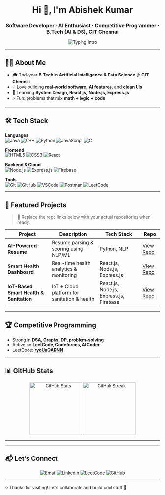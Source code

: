 <!-- Header -->
<h1 align="center">Hi 👋, I'm Abishek Kumar</h1>
<h3 align="center">Software Developer · AI Enthusiast · Competitive Programmer · B.Tech (AI & DS), CIT Chennai</h3>

<!-- Typing banner -->
<p align="center">
  <img
    src="https://readme-typing-svg.demolab.com?font=Fira+Code&weight=600&pause=1000&center=true&vCenter=true&width=700&lines=Software+Developer;AI+Enthusiast;Competitive+Programmer;Full+Stack+%28MERN+%2B+Firebase%29;2nd+Year+B.Tech+%40+CIT+Chennai"
    alt="Typing Intro"
  />
</p>

---

## 👨‍💻 About Me
- 🎓 2nd-year **B.Tech in Artificial Intelligence & Data Science** @ **CIT Chennai**
- 💡 Love building **real-world software**, **AI features**, and **clean UIs**
- 🌱 Learning **System Design, React.js, Node.js, Express.js**
- ⚡ Fun: problems that mix **math + logic + code**

---

## 🛠️ Tech Stack

**Languages**  
![Java](https://img.shields.io/badge/Java-ED8B00?style=for-the-badge&logo=openjdk&logoColor=white)
![C++](https://img.shields.io/badge/C++-00599C?style=for-the-badge&logo=c%2B%2B&logoColor=white)
![Python](https://img.shields.io/badge/Python-14354C?style=for-the-badge&logo=python&logoColor=white)
![JavaScript](https://img.shields.io/badge/JavaScript-F7DF1E?style=for-the-badge&logo=javascript&logoColor=000)
![C](https://img.shields.io/badge/C-00599C?style=for-the-badge&logo=c&logoColor=white)

**Frontend**  
![HTML5](https://img.shields.io/badge/HTML5-E34F26?style=for-the-badge&logo=html5&logoColor=white)
![CSS3](https://img.shields.io/badge/CSS3-1572B6?style=for-the-badge&logo=css3&logoColor=white)
![React](https://img.shields.io/badge/React-20232A?style=for-the-badge&logo=react&logoColor=61DAFB)

**Backend & Cloud**  
![Node.js](https://img.shields.io/badge/Node.js-339933?style=for-the-badge&logo=node.js&logoColor=white)
![Express.js](https://img.shields.io/badge/Express.js-000000?style=for-the-badge&logo=express&logoColor=white)
![Firebase](https://img.shields.io/badge/Firebase-FFCA28?style=for-the-badge&logo=firebase&logoColor=000)

**Tools**  
![Git](https://img.shields.io/badge/Git-F05032?style=for-the-badge&logo=git&logoColor=white)
![GitHub](https://img.shields.io/badge/GitHub-181717?style=for-the-badge&logo=github&logoColor=white)
![VSCode](https://img.shields.io/badge/VS%20Code-0078D7?style=for-the-badge&logo=visual-studio-code&logoColor=white)
![Postman](https://img.shields.io/badge/Postman-FF6C37?style=for-the-badge&logo=postman&logoColor=white)
![LeetCode](https://img.shields.io/badge/LeetCode-FFA116?style=for-the-badge&logo=leetcode&logoColor=000)

---

## 📂 Featured Projects

> 🔗 Replace the repo links below with your actual repositories when ready.

| Project | Description | Tech Stack | Repo |
|---|---|---|---|
| **AI-Powered-Resume** | Resume parsing & scoring using NLP/ML | Python, NLP | [View Repo](https://github.com/Abishek-kk/AI-Powered-Resume) |
| **Smart Health Dashboard** | Real-time health analytics & monitoring | React.js, Node.js, Express.js | [View Repo](https://github.com/Abishek-kk/Smart-Health-Dashboard) |
| **IoT-Based Smart Health & Sanitation** | IoT + Cloud platform for sanitation & health | React.js, Node.js, Express.js, Firebase | [View Repo](https://github.com/Abishek-kk/IoT-Health-Sanitation) |

---

## 🏆 Competitive Programming
- Strong in **DSA, Graphs, DP, problem-solving**
- Active on **LeetCode, Codeforces, AtCoder**
- LeetCode: **[ryoUaQAKNN](https://leetcode.com/u/ryoUaQAKNN/)**

---

## 📊 GitHub Stats
<p align="center">
  <img src="https://github-readme-stats.vercel.app/api?username=Abishek-kk&show_icons=true&theme=radical" alt="GitHub Stats" height="170">
  <img src="https://github-readme-streak-stats.herokuapp.com?user=Abishek-kk&theme=radical" alt="GitHub Streak" height="170">
</p>



---



---
## 📬 Let’s Connect  

<p align="center">
  <a href="mailto:abishekkumar548709@gmail.com">
    <img src="https://img.shields.io/badge/Gmail-D14836?style=for-the-badge&logo=gmail&logoColor=white" alt="Email"/>
  </a>
  <a href="https://www.linkedin.com/in/abishek-k-4b8416326/">
    <img src="https://img.shields.io/badge/LinkedIn-0A66C2?style=for-the-badge&logo=linkedin&logoColor=white" alt="LinkedIn"/>
  </a>
  <a href="https://leetcode.com/u/ryoUaQAKNN/">
    <img src="https://img.shields.io/badge/LeetCode-FFA116?style=for-the-badge&logo=leetcode&logoColor=black" alt="LeetCode"/>
  </a>
  <a href="https://github.com/Abishek-kk">
    <img src="https://img.shields.io/badge/GitHub-181717?style=for-the-badge&logo=github&logoColor=white" alt="GitHub"/>
  </a>
</p>

---

⭐️ Thanks for visiting! Let’s collaborate and build cool stuff 🚀



